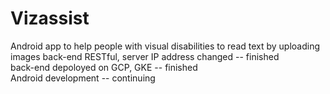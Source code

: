 # Vizassist
Android app to help people with visual disabilities to read text by uploading images
back-end RESTful, server IP address changed -- finished <br />
back-end depoloyed on GCP, GKE              -- finished <br />
Android development                         -- continuing
